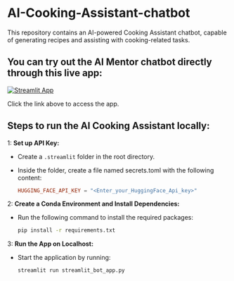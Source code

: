 # AI-Cooking-Assistant-chatbot
This repository contains an AI-powered Cooking Assistant chatbot, capable of generating recipes
and assisting with cooking-related tasks.

## You can try out the AI Mentor chatbot directly through this live app:

[![Streamlit App](https://static.streamlit.io/badges/streamlit_badge_black_white.svg)]( https://ai-cooking-assistant-chatbot.streamlit.app/)

Click the link above to access the app.

## Steps to run the AI Cooking Assistant locally:

1: **Set up API Key:**

   - Create a `.streamlit` folder in the root directory.
   - Inside the folder, create a file named secrets.toml with the following content:
     
     ```toml
     HUGGING_FACE_API_KEY = "<Enter_your_HuggingFace_Api_key>"
     ```
         
2: **Create a Conda Environment and Install Dependencies:**

   - Run the following command to install the required packages:
     
     ```cmd 
     pip install -r requirements.txt

3: **Run the App on Localhost:**

   - Start the application by running:
     
     ```cmd 
     streamlit run streamlit_bot_app.py
